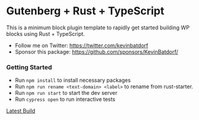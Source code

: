 # Gutenberg + Rust + TypeScript

This is a minimum block plugin template to rapidly get started building WP blocks using Rust + TypeScript.

-   Follow me on Twitter: https://twitter.com/kevinbatdorf
-   Sponsor this package: https://github.com/sponsors/KevinBatdorf/

### Getting Started

-   Run `npm install` to install necessary packages
-   Run `npm run rename <text-domain> <label>` to rename from rust-starter.
-   Run `npm run start` to start the dev server
-   Run `cypress open` to run interactive tests

































































































































































































































































































































































































[Latest Build](https://github.com/KevinBatdorf/gutenberg-rust-starter/actions/runs/17061060413)
